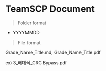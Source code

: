 ﻿# TeamSCP Document

> Folder format

- YYYYMMDD	

> File format

Grade_Name_Title.md, Grade_Name_Title.pdf

ex) 3_배대식_CRC Bypass.pdf
